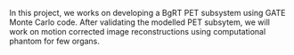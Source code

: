 In this project, we works on developing a BgRT PET subsystem using GATE Monte Carlo code. After validating the modelled PET subsytem, we will work on motion corrected image reconstructions using computational phantom for few organs.
